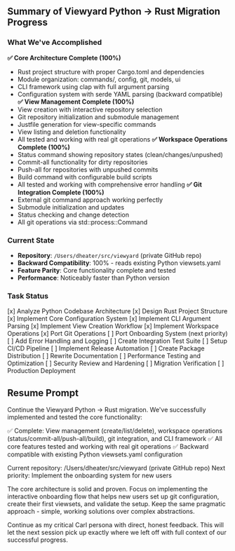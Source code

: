 ## Summary of Viewyard Python → Rust Migration Progress
   ### What We've Accomplished
   **✅ Core Architecture Complete (100%)**
   - Rust project structure with proper Cargo.toml and dependencies
   - Module organization: commands/, config, git, models, ui
   - CLI framework using clap with full argument parsing
   - Configuration system with serde YAML parsing (backward compatible)
   **✅ View Management Complete (100%)**
   - View creation with interactive repository selection
   - Git repository initialization and submodule management
   - Justfile generation for view-specific commands
   - View listing and deletion functionality
   - All tested and working with real git operations
   **✅ Workspace Operations Complete (100%)**
   - Status command showing repository states (clean/changes/unpushed)
   - Commit-all functionality for dirty repositories
   - Push-all for repositories with unpushed commits
   - Build command with configurable build scripts
   - All tested and working with comprehensive error handling
   **✅ Git Integration Complete (100%)**
   - External git command approach working perfectly
   - Submodule initialization and updates
   - Status checking and change detection
   - All git operations via std::process::Command
   ### Current State
   - **Repository**: `/Users/dheater/src/viewyard` (private GitHub repo)
   - **Backward Compatibility**: 100% - reads existing Python viewsets.yaml
   - **Feature Parity**: Core functionality complete and tested
   - **Performance**: Noticeably faster than Python version
   ### Task Status
   [x] Analyze Python Codebase Architecture
   [x] Design Rust Project Structure
   [x] Implement Core Configuration System
   [x] Implement CLI Argument Parsing
   [x] Implement View Creation Workflow
   [x] Implement Workspace Operations
   [x] Port Git Operations
   [ ] Port Onboarding System (next priority)
   [ ] Add Error Handling and Logging
   [ ] Create Integration Test Suite
   [ ] Setup CI/CD Pipeline
   [ ] Implement Release Automation
   [ ] Create Package Distribution
   [ ] Rewrite Documentation
   [ ] Performance Testing and Optimization
   [ ] Security Review and Hardening
   [ ] Migration Verification
   [ ] Production Deployment
   ## Resume Prompt
   Continue the Viewyard Python → Rust migration. We've successfully implemented and tested the core functionality:

   ✅ Complete: View management (create/list/delete), workspace operations (status/commit-all/push-all/build), git integration, and CLI framework
   ✅ All core features tested and working with real git operations
   ✅ Backward compatible with existing Python viewsets.yaml configuration

   Current repository: /Users/dheater/src/viewyard (private GitHub repo)
   Next priority: Implement the onboarding system for new users

   The core architecture is solid and proven. Focus on implementing the interactive onboarding flow that helps new users set up git configuration, create their first
   viewsets, and validate the setup. Keep the same pragmatic approach - simple, working solutions over complex abstractions.

   Continue as my critical Carl persona with direct, honest feedback.
   This will let the next session pick up exactly where we left off with full context of our successful progress.

